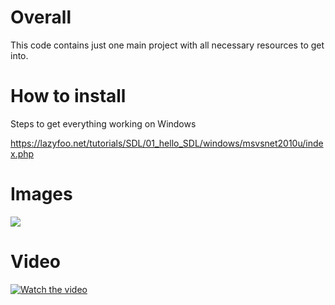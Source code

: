 # Overall

This code contains just one main project with all necessary resources to get into.

# How to install

Steps to get everything working on Windows

https://lazyfoo.net/tutorials/SDL/01_hello_SDL/windows/msvsnet2010u/index.php

# Images

![](https://github.com/JicLotus/inmortalao-cpp-sdl/blob/master/Images/InmortalAO%207_11_2020%202_01_27%20AM.png?raw=true)

# Video

[![Watch the video](https://img.youtube.com/vi/shvqUnj8ggQ/hqdefault.jpg)](https://www.youtube.com/watch?v=shvqUnj8ggQ)

